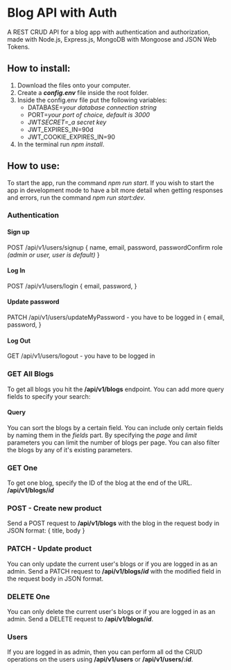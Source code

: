 # Blog API with Auth

A REST CRUD API for a blog app with authentication and authorization, made with Node.js, Express.js, MongoDB with Mongoose and JSON Web Tokens.

## How to install:

1. Download the files onto your computer.
2. Create a **_config.env_** file inside the root folder.
3. Inside the config.env file put the following variables:
   - DATABASE=_your database connection string_
   - PORT=_your port of choice, default is 3000_
   - JWT*SECRET=\_a secret key*
   - JWT_EXPIRES_IN=90d
   - JWT_COOKIE_EXPIRES_IN=90
4. In the terminal run _npm install_.

## How to use:

To start the app, run the command _npm run start_. If you wish to start the app in development mode to have a bit more detail when getting responses and errors, run the command _npm run start:dev_.

### Authentication

#### Sign up

POST /api/v1/users/signup
{
name,
email,
password,
passwordConfirm
role _(admin or user, user is default)_
}

#### Log In

POST /api/v1/users/login
{
email,
password,
}

#### Update password

PATCH /api/v1/users/updateMyPassword - you have to be logged in
{
email,
password,
}

#### Log Out

GET /api/v1/users/logout - you have to be logged in

### GET All Blogs

To get all blogs you hit the **/api/v1/blogs** endpoint. You can add more query fields to specify your search:

#### Query

You can sort the blogs by a certain field. You can include only certain fields by naming them in the _fields_ part. By specifying the _page_ and _limit_ parameters you can limit the number of blogs per page. You can also filter the blogs by any of it's existing parameters.

### GET One

To get one blog, specify the ID of the blog at the end of the URL.
**/api/v1/blogs/_id_**

### POST - Create new product

Send a POST request to **/api/v1/blogs** with the blog in the request body in JSON format:
{
title,
body
}

### PATCH - Update product

You can only update the current user's blogs or if you are logged in as an admin.
Send a PATCH request to **/api/v1/blogs/_id_** with the modified field in the request body in JSON format.

### DELETE One

You can only delete the current user's blogs or if you are logged in as an admin.
Send a DELETE request to **/api/v1/blogs/_id_**.

### Users

If you are logged in as admin, then you can perform all od the CRUD operations on the users using **/api/v1/users** or **/api/v1/users/_:id_**.
